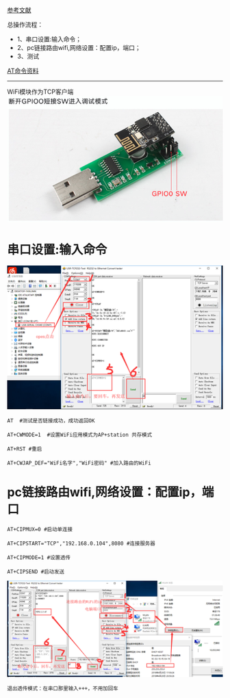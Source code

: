 [参考文献](https://jingyan.baidu.com/article/c45ad29c346837051753e2e6.html)

总操作流程：
- 1、串口设置:输入命令；
- 2、pc链接路由wifi,网络设置：配置ip，端口；
- 3、测试

[AT命令资料](https://pan.baidu.com/s/1UoqsaGi03-MwDrXYDGtjAQ)

***
WiFi模块作为TCP客户端
![](image/1-5.png)

# 串口设置:输入命令
![](image/2-1.png)
```
AT  #测试是否链接成功，成功返回OK

AT+CWMODE=1  #设置WiFi应用模式为AP+station 共存模式

AT+RST #重启

AT+CWJAP_DEF="WiFi名字","WiFi密码" #加入路由的WiFi

```
# pc链接路由wifi,网络设置：配置ip，端口
```
AT+CIPMUX=0 #启动单连接

AT+CIPSTART="TCP","192.168.0.104",8080 #连接服务器

AT+CIPMODE=1 #设置透传

AT+CIPSEND #启动发送

```
![](image/2-2.png)

`退出透传模式：在串口那里输入+++，不用加回车`


